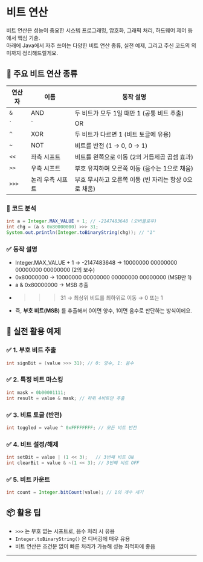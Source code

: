# 비트 연산
비트 연산은 성능이 중요한 시스템 프로그래밍, 암호화, 그래픽 처리, 하드웨어 제어 등에서 핵심 기술.  
아래에 Java에서 자주 쓰이는 다양한 비트 연산 종류, 실전 예제, 그리고 주신 코드의 의미까지 정리해드릴게요.

## 🔧 주요 비트 연산 종류

| 연산자 | 이름               | 동작 설명                                                   |
|--------|--------------------|--------------------------------------------------------------|
| `&`    | AND                | 두 비트가 모두 1일 때만 1 (공통 비트 추출)                   |
| `|`    | OR                 | 두 비트 중 하나라도 1이면 1 (비트 병합)                      |
| `^`    | XOR                | 두 비트가 다르면 1 (비트 토글에 유용)                        |
| `~`    | NOT                | 비트를 반전 (1 → 0, 0 → 1)                                   |
| `<<`   | 좌측 시프트        | 비트를 왼쪽으로 이동 (2의 거듭제곱 곱셈 효과)                 |
| `>>`   | 우측 시프트        | 부호 유지하며 오른쪽 이동 (음수는 1으로 채움)                |
| `>>>`  | 논리 우측 시프트   | 부호 무시하고 오른쪽 이동 (빈 자리는 항상 0으로 채움)        |


### 🧪 코드 분석
```java
int a = Integer.MAX_VALUE + 1; // -2147483648 (오버플로우)
int chg = (a & 0x80000000) >>> 31;
System.out.println(Integer.toBinaryString(chg)); // "1"
```

### ✅ 동작 설명
- Integer.MAX_VALUE + 1 → -2147483648 → 10000000 00000000 00000000 00000000 (2의 보수)
- 0x80000000 → 10000000 00000000 00000000 00000000 (MSB만 1)
- a & 0x80000000 → MSB 추출
- >>> 31 → 최상위 비트를 최하위로 이동 → 0 또는 1
- 즉, **부호 비트(MSB)** 를 추출해서 0이면 양수, 1이면 음수로 판단하는 방식이에요.


## 🧠 실전 활용 예제

### ✅ 1. 부호 비트 추출
```java
int signBit = (value >>> 31); // 0: 양수, 1: 음수
```

### ✅ 2. 특정 비트 마스킹
```java
int mask = 0b00001111;
int result = value & mask; // 하위 4비트만 추출
```

### ✅ 3. 비트 토글 (반전)
```java
int toggled = value ^ 0xFFFFFFFF; // 모든 비트 반전
```

### ✅ 4. 비트 설정/해제
```java
int setBit = value | (1 << 3);   // 3번째 비트 ON
int clearBit = value & ~(1 << 3); // 3번째 비트 OFF
```

### ✅ 5. 비트 카운트
```java
int count = Integer.bitCount(value); // 1의 개수 세기
```

## 📦 활용 팁
- `>>>` 는 부호 없는 시프트로, 음수 처리 시 유용
- `Integer.toBinaryString()` 은 디버깅에 매우 유용
- 비트 연산은 조건문 없이 빠른 처리가 가능해 성능 최적화에 좋음

---
